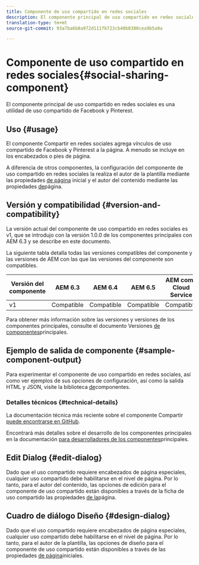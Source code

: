 ```yaml
---
title: Componente de uso compartido en redes sociales
description: El componente principal de uso compartido en redes sociales es una utilidad de uso compartido de Facebook y Pinterest.
translation-type: tm+mt
source-git-commit: 93a7ba6b8a972d111fb723cb40b0380cea9b5a9a

---
```



# Componente de uso compartido en redes sociales{#social-sharing-component}

El componente principal de uso compartido en redes sociales es una utilidad de uso compartido de Facebook y Pinterest.

## Uso {#usage}

El componente Compartir en redes sociales agrega vínculos de uso compartido de Facebook y Pinterest a la página. A menudo se incluye en los encabezados o pies de página.

A diferencia de otros componentes, la configuración del componente de uso compartido en redes sociales la realiza el autor de la plantilla mediante las propiedades [de página](https://docs.adobe.com/content/help/en/experience-manager-cloud-service/sites/authoring/features/templates.html) inicial y el autor del contenido mediante las propiedades [de](https://docs.adobe.com/content/help/en/experience-manager-cloud-service/sites/authoring/fundamentals/page-properties.html)página.

## Versión y compatibilidad {#version-and-compatibility}

La versión actual del componente de uso compartido en redes sociales es v1, que se introdujo con la versión 1.0.0 de los componentes principales con AEM 6.3 y se describe en este documento.

La siguiente tabla detalla todas las versiones compatibles del componente y las versiones de AEM con las que las versiones del componente son compatibles.

| Versión del componente | AEM 6.3 | AEM 6.4 | AEM 6.5 | AEM como Cloud Service |
|--- |--- |--- |--- |---|
| v1 | Compatible | Compatible | Compatible | Compatible |

Para obtener más información sobre las versiones y versiones de los componentes principales, consulte el documento Versiones [de componentes](/help/versions.md)principales.

## Ejemplo de salida de componente {#sample-component-output}

Para experimentar el componente de uso compartido en redes sociales, así como ver ejemplos de sus opciones de configuración, así como la salida HTML y JSON, visite la biblioteca [de](https://adobe.com/go/aem_cmp_library_sharing)componentes.

### Detalles técnicos {#technical-details}

La documentación técnica más reciente sobre el componente Compartir [puede encontrarse en GitHub](https://adobe.com/go/aem_cmp_tech_sharing_v1).

Encontrará más detalles sobre el desarrollo de los componentes principales en la documentación [para desarrolladores de los componentes](/help/developing/overview.md)principales.

## Edit Dialog {#edit-dialog}

Dado que el uso compartido requiere encabezados de página especiales, cualquier uso compartido debe habilitarse en el nivel de página. Por lo tanto, para el autor del contenido, las opciones de edición para el componente de uso compartido están disponibles a través de la ficha de uso compartido las propiedades [de la](https://docs.adobe.com/content/help/en/experience-manager-cloud-service/sites/authoring/fundamentals/page-properties.html)página.

## Cuadro de diálogo Diseño {#design-dialog}

Dado que el uso compartido requiere encabezados de página especiales, cualquier uso compartido debe habilitarse en el nivel de página. Por lo tanto, para el autor de la plantilla, las opciones de diseño para el componente de uso compartido están disponibles a través de las propiedades [de página](https://docs.adobe.com/content/help/en/experience-manager-cloud-service/sites/authoring/features/templates.html)iniciales.

